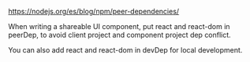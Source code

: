 https://nodejs.org/es/blog/npm/peer-dependencies/

When writing a shareable UI component, put react and react-dom in peerDep, to avoid client project and component project dep conflict.

You can also add react and react-dom in devDep for local development.
